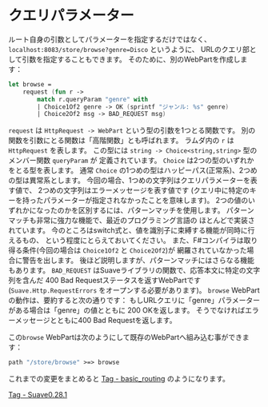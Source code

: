 クエリパラメーター
==================

ルート自身の引数としてパラメーターを指定するだけではなく、
`localhost:8083/store/browse?genre=Disco` というように、
URLのクエリ部として引数を指定することもできます。
そのために、別のWebPartを作成します：

````fsharp
let browse =
    request (fun r ->
        match r.queryParam "genre" with
        | Choice1Of2 genre -> OK (sprintf "ジャンル: %s" genre)
        | Choice2Of2 msg -> BAD_REQUEST msg)
````

`request` は `HttpRequest -> WebPart` という型の引数を1つとる関数です。
別の関数を引数にとる関数は「高階関数」とも呼ばれます。
ラムダ内の `r` は `HttpRequest` を表します。
この型には `string -> Choice<string,string>` 型のメンバー関数 `queryParam` が
定義されています。
`Choice` は2つの型のいずれかをとる型を表します。
通常 `Choice` の1つめの型はハッピーパス(正常系)、2つめの型は異常系とします。
今回の場合、1つめの文字列はクエリパラメーターを表す値で、
2つめの文字列はエラーメッセージを表す値です
(クエリ中に特定のキーを持ったパラメーターが指定されなかったことを意味します)。
2つの値のいずれかになったのかを区別するには、パターンマッチを使用します。
パターンマッチも非常に強力な機能で、最近のプログラミング言語の
ほとんどで実装されています。
今のところはswitch式と、値を識別子に束縛する機能が同時に行えるもの、
という程度にとらえておいてください。
また、F#コンパイラは取り得る条件(今回の場合は `Choice1Of2` と `Choice2Of2`)が
網羅されていなかった場合に警告を出します。
後ほど説明しますが、パターンマッチにはさらなる機能もあります。
`BAD_REQUEST` はSuaveライブラリの関数で、応答本文に特定の文字列を含んだ
400 Bad Requestステータスを返すWebPartです
(`Suave.Http.RequestErrors` をオープンする必要があります)。
`browse` WebPartの動作は、要約すると次の通りです：
もしURLクエリに「genre」パラメーターがある場合は「genre」の値とともに
200 OKを返します。
そうでなければエラーメッセージとともに400 Bad Requestを返します。

この`browse` WebPartは次のようにして既存のWebPartへ組み込む事ができます：

````fsharp
path "/store/browse" >=> browse
````

これまでの変更をまとめると [Tag - basic_routing][tag_basicrouting] のようになります。

[tag_basicrouting]: https://github.com/theimowski/SuaveMusicStore/tree/basic_routing
[Tag - Suave0.28.1](https://github.com/SuaveIO/suave/tree/v0.28.1)
